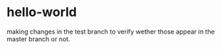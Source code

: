 # hello-world

making changes in the test branch to verify wether those appear in the master branch or not.
